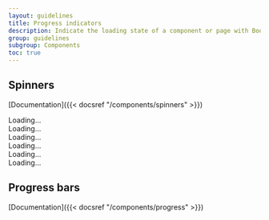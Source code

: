 ```yaml
---
layout: guidelines
title: Progress indicators
description: Indicate the loading state of a component or page with Boosted spinners or progress bars.
group: guidelines
subgroup: Components
toc: true
---
```


## Spinners

[Documentation]({{< docsref "/components/spinners" >}})

<div class="row row-cols-4 gy-3">
  <div class="col">
    <div class="spinner-border spinner-border-lg text-primary" role="status">
      <span class="sr-only">Loading...</span>
    </div>
  </div>
  <div class="col">
    <div class="spinner-border text-primary" role="status">
      <span class="sr-only">Loading...</span>
    </div>
  </div>
  <div class="col">
    <div class="spinner-border spinner-border-sm text-primary" role="status">
      <span class="sr-only">Loading...</span>
    </div>
  </div>
  <div class="w-100"></div>
  <div class="col">
    <div class="spinner-border spinner-border-lg text-secondary" role="status">
      <span class="sr-only">Loading...</span>
    </div>
  </div>
  <div class="col">
    <div class="spinner-border text-secondary" role="status">
      <span class="sr-only">Loading...</span>
    </div>
  </div>
  <div class="col">
    <div class="spinner-border spinner-border-sm text-secondary" role="status">
      <span class="sr-only">Loading...</span>
    </div>
  </div>
</div>

## Progress bars

[Documentation]({{< docsref "/components/progress" >}})

<div class="progress mb-3">
  <div class="progress-bar w-50" role="progressbar" aria-valuenow="50" aria-valuemin="0" aria-valuemax="100"></div>
</div>
<div class="progress progress-sm mb-3">
  <div class="progress-bar w-50" role="progressbar" aria-valuenow="50" aria-valuemin="0" aria-valuemax="100"></div>
</div>
<div class="progress progress-xs">
  <div class="progress-bar w-50" role="progressbar" aria-valuenow="50" aria-valuemin="0" aria-valuemax="100"></div>
</div>
